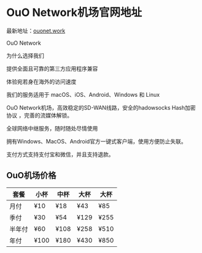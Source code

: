 # OuO Network机场官网地址

最新地址：[ouonet.work](https://login.ouonetwork.com/register?aff=qa6ttm1G)

OuO Network

为什么选择我们

提供全面且可靠的第三方应用程序兼容

体验宛若身在海外的访问速度

我们的服务适用于 macOS、iOS、Android、Windows 和 Linux

OuO Network机场，高效稳定的SD-WAN线路，安全的hadowsocks Hash加密协议 ，完善的流媒体解锁。

全球网络中继服务，随时随处尽情使用

拥有Windows、MacOS、Android官方一键式客户端，使用方便防止失联。

支付方式支持支付宝和微信，并且支持退款。

## OuO机场价格

|套餐|小杯|中杯|大杯|大杯|
|----|----|----|----|----|
|月付|¥10|¥18|¥43|¥85|
|季付|¥30|¥54|¥129|¥255|
|半年付|¥60|¥108|¥258|¥510|
|年付|¥100|¥180|¥430|¥850|



